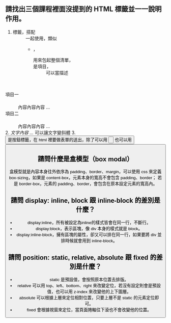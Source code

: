 ## 請找出三個課程裡面沒提到的 HTML 標籤並一一說明作用。
1. <dl> 標籤，搭配 <dt> <dd> 一起使用，類似 <ul><li>，<dl>用來包起整個清單，<dt>是項目，<dd>可以當描述 
     <dl>
　	   <dt>項目一</dt>
	 　<dd>內容內容內容 ...</dd>
       <dt>項目二</dt>
　	   <dd>內容內容內容 ...</dd>
	 </dl>
2. <i>文字內容 ...</i> 可以讓文字變斜體
3. <button> 是按鈕標籤，在 html 裡要做表單的送出，除了可以用 <input type="button"> 也可以用 <button> 

## 請問什麼是盒模型（box modal）
盒模型就是內容本身往外依序為 padding、border、margin，可以使用 css 來定義 box-sizing，如果是 content-box，元素本身的寬高不會包含 padding、border；
若是 border-box，元素的 padding、border，會包含在原本設定元素的寬高內。


## 請問 display: inline, block 跟 inline-block 的差別是什麼？
- display:inline，所有被設定為inline的樣式皆會在同一行，不斷行。
- display:block，表示區塊，像 div 本身的樣式就是 block。
- display:inline-block，擁有區塊的屬性，卻又可以排在同一行，如果要將 div 並排時候就會用到 inline-block。


## 請問 position: static, relative, absolute 跟 fixed 的差別是什麼？
- static 是預設值，會按照原本位置去排版。
- relative 可以用 top、left、bottom、right 來改變定位，若沒有設定則會是預設值，也可以用 z-index 來改變他的上下圖層。
- absolute 可以根據上層來定位相對位置，只要上層不是 static 的元素定位即可。
- fixed 會根據視窗來定位，當頁面捲軸往下滾也不會改變他的位置。 
